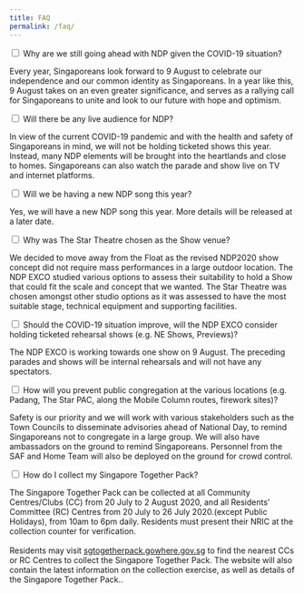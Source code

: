 ```yaml
---
title: FAQ
permalink: /faq/
---
```

<div class="courseAccordion">
	<div class="row">
	  	<div class="col">
			<div class="tabs healthWellness">
				<div class="tab">
					<a name="bbarrelessdancepilates"></a>  
					<input type="checkbox" id="chck2020_1">
					<label class="tab-label" for="chck2020_1">Why are we still going ahead with NDP given the COVID-19 situation? </label>
					<div class="tab-content">						
						<p>
				Every year, Singaporeans look forward to 9 August to celebrate our independence and our common identity as Singaporeans. In a year like this, 9 August takes on an even greater significance, and serves as a rallying call for Singaporeans to unite and look to our future with hope and optimism. 
						</p>
					</div>										
				</div>				
				<div class="tab">
					<a name="bodytoning101"></a>  
					<input type="checkbox" id="chck2020_2">
					<label class="tab-label" for="chck2020_2">Will there be any live audience for NDP?</label>
					<div class="tab-content">						
						<p>
							In view of the current COVID-19 pandemic and with the health and safety of Singaporeans in mind, we will not be holding ticketed shows this year. Instead, many NDP elements will be brought into the heartlands and close to homes. Singaporeans can also watch the parade and show live on TV and internet platforms.
						</p>
					</div>
				</div>
				<div class="tab">
					<a name="cardiopilatesworkout"></a>  
					<input type="checkbox" id="chck2020_3">
					<label class="tab-label" for="chck2020_3">Will we be having a new NDP song this year?</label>
					<div class="tab-content">						
						<p>Yes, we will have a new NDP song this year. More details will be released at a later date.</p>
					</div>					
				</div>
				<div class="tab">
					<a name="cardiopilatesworkout"></a>  
					<input type="checkbox" id="chck2020_4">
					<label class="tab-label" for="chck2020_4">Why was The Star Theatre chosen as the Show venue?</label>
					<div class="tab-content">						
						<p>We decided to move away from the Float as the revised NDP2020 show concept did not require mass performances in a large outdoor location. The NDP EXCO studied various options to assess their suitability to hold a Show that could fit the scale and concept that we wanted. The Star Theatre was chosen amongst other studio options as it was assessed to have the most suitable stage, technical equipment and supporting facilities. </p>
					</div>					
				</div>
				<div class="tab">
					<a name="cardiopilatesworkout"></a>  
					<input type="checkbox" id="chck2020_5">
					<label class="tab-label" for="chck2020_5">Should the COVID-19 situation improve, will the NDP EXCO consider holding ticketed rehearsal shows (e.g. NE Shows, Previews)?</label>
					<div class="tab-content">						
						<p>The NDP EXCO is working towards one show on 9 August. The preceding parades and shows will be internal rehearsals and will not have any spectators. 
</p>
					</div>					
				</div>
				<div class="tab">
					<a name="cardiopilatesworkout"></a>  
					<input type="checkbox" id="chck2020_6">
					<label class="tab-label" for="chck2020_6">How will you prevent public congregation at the various locations (e.g. Padang, The Star PAC, along the Mobile Column routes, firework sites)?</label>
					<div class="tab-content">						
						<p>Safety is our priority and we will work with various stakeholders such as the Town Councils to disseminate advisories ahead of National Day, to remind Singaporeans not to congregate in a large group. We will also have ambassadors on the ground to remind Singaporeans. Personnel from the SAF and Home Team will also be deployed on the ground for crowd control. </p>
					</div>					
				</div>
				  <div class="tab">
					<a name="cardiopilatesworkout"></a>  
					<input type="checkbox" id="chck2020_7">
					<label class="tab-label" for="chck2020_7">How do I collect my Singapore Together Pack? </label>
					<div class="tab-content">						
						<p>The Singapore Together Pack can be collected at all Community Centres/Clubs (CC) from 20 July to 2 August 2020, and all Residents’ Committee (RC) Centres from 20 July to 26 July 2020.(except Public Holidays), from 10am to 6pm daily. Residents must present their NRIC at the collection counter for verification. <br> <br> Residents may visit <a href="https://sgtogetherpack.gowhere.gov.sg">sgtogetherpack.gowhere.gov.sg</a> to find the nearest CCs or RC Centres to collect the Singapore Together Pack. The website will also contain the latest information on the collection exercise, as well as details of the Singapore Together Pack..</p>
					</div>					
				</div>
			</div>
		</div>
	</div>
</div>
